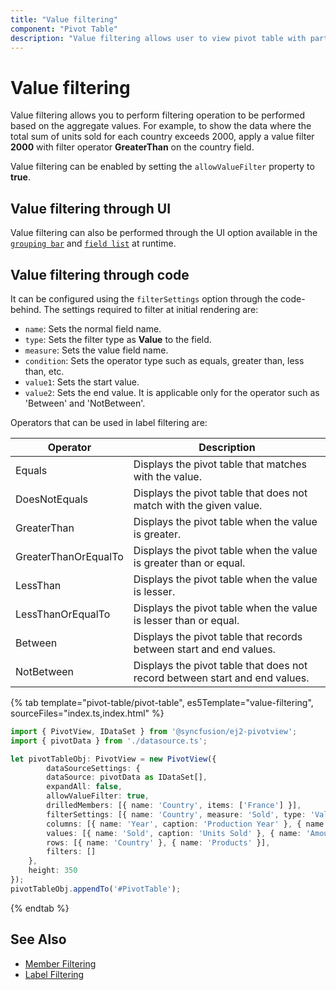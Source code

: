 ```yaml
---
title: "Value filtering"
component: "Pivot Table"
description: "Value filtering allows user to view pivot table with particular records based on value fields."
---
```


# Value filtering

Value filtering allows you to perform filtering operation to be performed based on the aggregate values. For example, to show the data where the total sum of units sold for each country exceeds 2000, apply a value filter **2000** with filter operator **GreaterThan** on the country field.

Value filtering can be enabled by setting the `allowValueFilter` property to **true**.

## Value filtering through UI

Value filtering can also be performed through the UI option available in the [`grouping bar`](./grouping-bar) and [`field list`](./field-list) at runtime.

## Value filtering through code

It can be configured using the `filterSettings` option through the code-behind. The settings required to filter at initial rendering are:

* `name`: Sets the normal field name.
* `type`: Sets the filter type as **Value** to the field.
* `measure`: Sets the value field name.
* `condition`: Sets the operator type such as equals, greater than, less than, etc.
* `value1`: Sets the start value.
* `value2`: Sets the end value. It is applicable only for the operator such as 'Between' and 'NotBetween'.

Operators that can be used in label filtering are:

| Operator | Description |
|------|-------------|
| Equals| Displays the pivot table that matches with the value.|
| DoesNotEquals| Displays the pivot table that does not match with the given value.|
| GreaterThan| Displays the pivot table when the value is greater.|
| GreaterThanOrEqualTo| Displays the pivot table when the value is greater than or equal.|
| LessThan| Displays the pivot table when the value is lesser.|
| LessThanOrEqualTo| Displays the pivot table when the value is lesser than or equal.|
| Between| Displays the pivot table that records between start and end values.|
| NotBetween| Displays the pivot table that does not record between start and end values.|

{% tab template="pivot-table/pivot-table", es5Template="value-filtering", sourceFiles="index.ts,index.html" %}

```typescript
import { PivotView, IDataSet } from '@syncfusion/ej2-pivotview';
import { pivotData } from './datasource.ts';

let pivotTableObj: PivotView = new PivotView({
        dataSourceSettings: {
        dataSource: pivotData as IDataSet[],
        expandAll: false,
        allowValueFilter: true,
        drilledMembers: [{ name: 'Country', items: ['France'] }],
        filterSettings: [{ name: 'Country', measure: 'Sold', type: 'Value', condition: 'GreaterThan', value1: '2000' }],
        columns: [{ name: 'Year', caption: 'Production Year' }, { name: 'Quarter' }],
        values: [{ name: 'Sold', caption: 'Units Sold' }, { name: 'Amount', caption: 'Sold Amount' }],
        rows: [{ name: 'Country' }, { name: 'Products' }],
        filters: []
    },
    height: 350
});
pivotTableObj.appendTo('#PivotTable');

```

{% endtab %}

## See Also

* [Member Filtering](./member-filtering)
* [Label Filtering](./label-filtering)